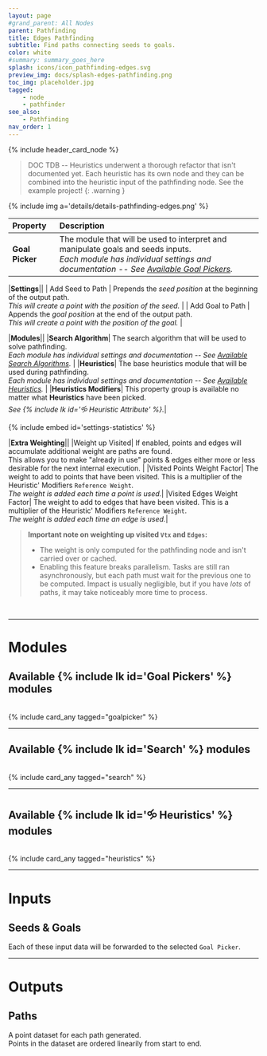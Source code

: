 ```yaml
---
layout: page
#grand_parent: All Nodes
parent: Pathfinding
title: Edges Pathfinding
subtitle: Find paths connecting seeds to goals.
color: white
#summary: summary_goes_here
splash: icons/icon_pathfinding-edges.svg
preview_img: docs/splash-edges-pathfinding.png
toc_img: placeholder.jpg
tagged: 
    - node
    - pathfinder
see_also: 
    - Pathfinding
nav_order: 1
---
```


{% include header_card_node %}

> DOC TDB -- Heuristics underwent a thorough refactor that isn't documented yet. Each heuristic has its own node and they can be combined into the heuristic input of the pathfinding node. See the example project!
{: .warning }

{% include img a='details/details-pathfinding-edges.png' %} 

| Property       | Description          |
|:-------------|:------------------|
|**Goal Picker**| The module that will be used to interpret and manipulate goals and seeds inputs.<br>*Each module has individual settings and documentation -- See [Available Goal Pickers](#available-goal-pickers-modules).*|

|**Settings**||
| Add Seed to Path           | Prepends the *seed position* at the beginning of the output path.<br>*This will create a point with the position of the seed.* |
| Add Goal to Path           | Appends the *goal position* at the end of the output path.<br>*This will create a point with the position of the goal.* |

|**Modules**||
|**Search Algorithm**| The search algorithm that will be used to solve pathfinding.<br>*Each module has individual settings and documentation -- See [Available Search Algorithms](#available-search-modules).* |
|**Heuristics**| The base heuristics module that will be used during pathfinding.<br>*Each module has individual settings and documentation -- See [Available Heuristics](#available-heuristics-modules).* |
|**Heuristics Modifiers**| This property group is available no matter what **Heuristics** have been picked.<br>*See {% include lk id='🝰 Heuristic Attribute' %}.*|

{% include embed id='settings-statistics' %}

|**Extra Weighting**||
|Weight up Visited| If enabled, points and edges will accumulate additional weight are paths are found.<br>This allows you to make "already in use" points & edges either more or less desirable for the next internal execution. |
|Visited Points Weight Factor| The weight to add to points that have been visited. This is a multiplier of the Heuristic' Modifiers `Reference Weight`.<br>*The weight is added each time a point is used.*|
|Visited Edges Weight Factor| The weight to add to edges that have been visited. This is a multiplier of the Heuristic' Modifiers `Reference Weight`.<br>*The weight is added each time an edge is used.*|

> **Important note on weighting up visited `Vtx` and `Edges`:**  
> - The weight is only computed for the pathfinding node and isn't carried over or cached.  
> - Enabling this feature breaks parallelism. Tasks are still ran asynchronously, but each path must wait for the previous one to be computed. Impact is usually negligible, but if you have *lots* of paths, it may take noticeably more time to process.
<br>

---
# Modules

## Available {% include lk id='Goal Pickers' %} modules
<br>
{% include card_any tagged="goalpicker" %}

---
## Available {% include lk id='Search' %} modules
<br>
{% include card_any tagged="search" %}

---
## Available {% include lk id='🝰 Heuristics' %} modules
<br>
{% include card_any tagged="heuristics" %}

---
# Inputs
## Seeds & Goals
Each of these input data will be forwarded to the selected `Goal Picker`.  

---
# Outputs
## Paths
A point dataset for each path generated.  
Points in the dataset are ordered linearily from start to end.